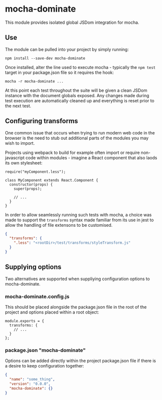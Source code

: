 # mocha-dominate

This module provides isolated global JSDom integration for mocha.

## Use

The module can be pulled into your project by simply running:

```
npm install --save-dev mocha-dominate
```

Once installed, alter the line used to execute mocha - typically the
`npm test` target in your package.json file so it requires the hook:

```
mocha -r mocha-dominate ...
```

At this point each test throughout the suite will be given a clean
JSDom instance with the document globals exposed. Any changes made
during test execution are automatically cleaned up and everything
is reset prior to the next test.

## Configuring transforms

One common issue that occurs when trying to run modern web code in
the browser is the need to stub out additional parts of the modules
you may wish to import.

Projects using webpack to build for example often import or require
non-javascript code within modules - imagine a React component that
also laods its own stylesheet:

```js#evaluate:false
require("myComponent.less");

class MyComponent extends React.Component {
  constructor(props) {
    super(props);

    // ...
  }
}
```

In order to allow seamlessly running such tests with mocha, a choice
was made to support the `transforms` syntax made familiar from its
use in jest to allow the handling of file extensons to be customised.

```json
{
  "transforms": {
    ".less": "<rootDir>/test/transforms/styleTransform.js"
  }
}
```

## Supplying options

Two alternatives are supported when suppliying configuration options
to mocha-dominate.

### mocha-dominate.config.js

This should be placed alongside the package.json file in the root
of the project and options placed within a root object:

```js#evaluate:false
module.exports = {
  transforms: {
    // ...
  }
};
```

### package.json "mocha-dominate"

Options can be added directly within the project package.json
file if there is a desire to keep configuration together:

```json
{
  "name": "some_thing",
  "version": "0.0.0",
  "mocha-dominate": {}
}
```
